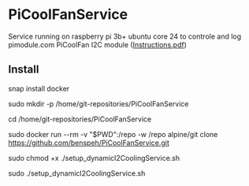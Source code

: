 # PiCoolFanService

Service running on raspberry pi 3b+ ubuntu core 24 to controle and log pimodule.com PiCoolFan I2C module ([Instructions.pdf](https://www.pimodules.com/_pdf/PCFM_V1.05.pdf))

## Install
snap install docker

sudo mkdir -p /home/git-repositories/PiCoolFanService

cd /home/git-repositories/PiCoolFanService

sudo docker run --rm -v "$PWD":/repo -w /repo alpine/git clone https://github.com/benspeh/PiCoolFanService.git

sudo chmod +x ./setup_dynamicI2CoolingService.sh

sudo ./setup_dynamicI2CoolingService.sh
